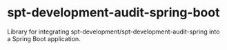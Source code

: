 # spt-development-audit-spring-boot
Library for integrating spt-development/spt-development-audit-spring into a Spring Boot application.
